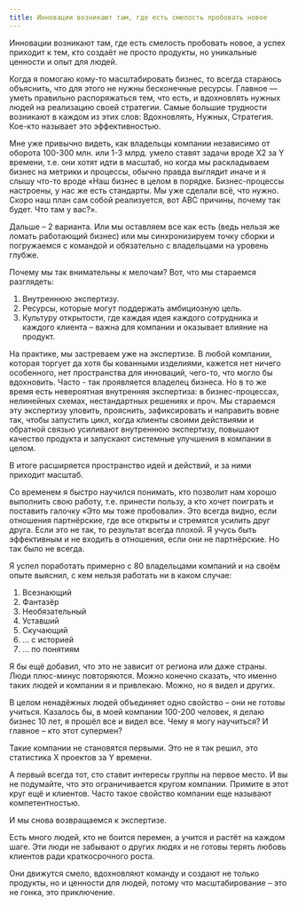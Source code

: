```yaml
---
title: Инновации возникают там, где есть смелость пробовать новое
---
```

Инновации возникают там, где есть смелость пробовать новое, а успех приходит к тем, кто создаёт не просто продукты, но уникальные ценности и опыт для людей.

Когда я помогаю кому-то масштабировать бизнес, то всегда стараюсь объяснить, что для этого не нужны бесконечные ресурсы. Главное — уметь правильно распоряжаться тем, что есть, и вдохновлять нужных людей на реализацию своей стратегии. Самые большие трудности возникают в каждом из этих слов: Вдохновлять, Нужных, Стратегия. Кое-кто называет это эффективностью.

Мне уже привычно видеть, как владельцы компании независимо от оборота 100-300 млн. или 1-3 млрд. умело ставят задачи вроде X2 за Y времени, т.е. они хотят идти в масштаб, но когда мы раскладываем бизнес на метрики и процессы, обычно правда выглядит иначе и я слышу что-то вроде «Наш бизнес в целом в порядке. Бизнес-процессы настроены, у нас же есть стандарты. Мы уже сделали всё, что нужно. Скоро наш план сам собой реализуется, вот ABC причины, почему так будет. Что там у вас?».

Дальше – 2 варианта. Или мы оставляем все как есть (ведь нельзя же ломать работающий бизнес) или мы синхронизируем точку сборки и погружаемся с командой и обязательно с владельцами на уровень глубже. 

Почему мы так внимательны к мелочам? Вот, что мы стараемся разглядеть: 
1. Внутреннюю экспертизу. 
2. Ресурсы, которые могут поддержать амбициозную цель.
3. Культуру открытости, где каждая идея каждого сотрудника и каждого клиента – важна для компании и оказывает влияние на продукт.

На практике, мы застреваем уже на экспертизе. В любой компании, которая торгует да хотя бы кованными изделиями, кажется нет ничего особенного, нет пространства для инноваций, чего-то, что могло бы вдохновить. Часто - так проявляется владелец бизнеса. Но в то же время есть невероятная внутренняя экспертиза: в бизнес-процессах, нелинейных схемах, нестандартных решениях и проч. Мы стараемся эту экспертизу уловить, прояснить, зафиксировать и направить вовне так, чтобы запустить цикл, когда клиенты своими действиями и обратной связью усиливают внутреннюю экспертизу, повышают качество продукта и запускают системные улучшения в компании в целом.

В итоге расширяется пространство идей и действий, и за ними приходит масштаб.

Со временем я быстро научился понимать, кто позволит нам хорошо выполнить свою работу, т.е. принести пользу, а кто хочет поиграть и поставить галочку «Это мы тоже пробовали». Это всегда видно, если отношения партнёрские, где все открыты и стремятся усилить друг друга. Если это не так, то результат всегда плохой. Я учусь быть эффективным и не входить в отношения, если они не партнёрские. Но так было не всегда.

Я успел поработать примерно с 80 владельцами компаний и на своём опыте выяснил, с кем нельзя работать ни в каком случае:
1. Всезнающий
2. Фантазёр
3. Необязательный
4. Уставший
5. Скучающий
6. … с историей
7. … по понятиям

Я бы ещё добавил, что это не зависит от региона или даже страны. Люди плюс-минус повторяются. Можно конечно сказать, что именно таких людей и компании я и привлекаю. Можно, но я видел и других.

В целом ненадёжных людей объединяет одно свойство – они не готовы учиться. Казалось бы, в моей компании 100-200 человек, я делаю бизнес 10 лет, я прошёл все и видел все. Чему я могу научиться? И главное – кто этот супермен? 

Такие компании не становятся первыми. Это не я так решил, это статистика X проектов за Y времени. 

А первый всегда тот, сто ставит интересы группы на первое место. И вы не подумайте, что это ограничивается кругом компании. Примите в этот круг ещё и клиентов. Часто такое свойство компании еще называют компетентностью.

И мы снова возвращаемся к экспертизе.

Есть много людей, кто не боится перемен, а учится и растёт на каждом шаге. Эти люди не забывают о других людях и не готовы терять любовь клиентов ради краткосрочного роста.

Они движутся смело, вдохновляют команду и создают не только продукты, но и ценности для людей, потому что масштабирование – это не гонка, это приключение.